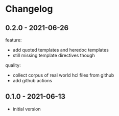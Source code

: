 # Changelog

## 0.2.0 - 2021-06-26

feature:
* add quoted templates and heredoc templates
* still missing template directives though

quality:
* collect corpus of real world hcl files from github
* add github actions

## 0.1.0 - 2021-06-13

* initial version

